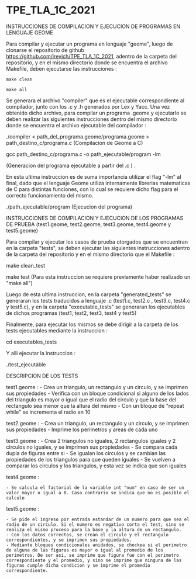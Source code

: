 # TPE_TLA_1C_2021

INSTRUCCIONES DE COMPILACION Y EJECUCION DE PROGRAMAS EN LENGUAJE GEOME

Para compilar y ejecutar un programa en lenguaje "geome", luego de clonarse el repositorio de github https://github.com/irevich/TPE_TLA_1C_2021, adentro de la carpeta del repositorio, y en el mismo directorio donde se encuentra el archivo Makefile, deben ejecutarse las instrucciones :

    make clean

    make all

Se generara el archivo "compiler" que es el ejecutable correspondiente al compilador, junto con los .c y .h generados por Lex y Yacc. Una vez obtenido dicho archivo, para compilar un programa .geome y ejecutarlo se deben realizar las siguientes instrucciones dentro del mismo directorio donde se encuentra el archivo ejecutable del compilador :

./compiler < path_del_programa.geome/programa.geome > path_destino_c/programa.c (Compilacion de Geome a C)


gcc path_destino_c/programa.c -o path_ejecutable/program -lm 

(Generacion del programa ejecutable a partir del .c ) . 

En esta ultima instruccion es de suma importancia utilizar el flag "-lm" al final, dado que el lenguaje Geome utiliza internamente librerias matematicas de C para distintas funciones, con lo cual se requiere dicho flag para el correcto funcionamiento del mismo.


./path_ejecutable/program  (Ejecucion del programa)


INSTRUCCIONES DE COMPILACION Y EJECUCION DE LOS PROGRAMAS DE PRUEBA (test1.geome, test2.geome, test3.geome, test4.geome y test5.geome)

Para compilar y ejecutar los casos de prueba otorgados que se encuentran en la carpeta "tests", se deben ejecutar las siguientes instrucciones adentro de la carpeta del repositorio y en el mismo directorio que el Makefile :

make clean_test

make test (Para esta instruccion se requiere previamente haber realizado un "make all")

Luego de esta ultima instruccion, en la carpeta "generated_tests" se generaran los tests traducidos a lenguaje .c (test1.c, test2.c , test3.c, test4.c y test5.c), y en la carpeta "executable_tests" se generaran los ejecutables de dichos programas (test1, test2, test3, test4 y test5)

Finalmente, para ejecutar los mismos se debe dirigir a la carpeta de los tests ejecutables mediante la instruccion :

cd executables_tests

Y alli ejecutar la instruccion :

./test_ejecutable

DESCRIPCION DE LOS TESTS

test1.geome : 
    - Crea un triangulo, un rectangulo y un circulo, y se imprimen sus propiedades
    - Verifica con un bloque condicional si alguno de los lados del triangulo es mayor o igual que el radio del circulo y que la base del rectangulo sea menor que la altura del mismo
    - Con un bloque de "repeat while" se incrementa el radio en 10

test2.geome : 
    - Crea un triangulo, un rectangulo y un circulo, y se imprimen sus propiedades
    - Imprime los perimetros y areas de cada uno

test3.geome : 
    - Crea 2 triangulos no iguales, 2 rectangulos iguales y 2 circulos no iguales, y se imprimen sus propiedades
    - Se compara cada dupla de figuras entre si
    - Se igualan los circulos y se cambian las propiedades de los triangulos para que queden iguales
    - Se vuelven a comparar los circulos y los triangulos, y esta vez se indica que son iguales

test4.geome :

    - Se calcula el factorial de la variable int "num" en caso de ser un valor mayor o igual a 0. Caso contrario se indica que no es posible el calculo

test5.geome :

    - Se pide el ingreso por entrada estandar de un numero para que sea el radio de un circulo. Si el numero es negativo corta el test, sino se realiza el mismo proceso para la base y la altura de un rectangulo.
    - Con los datos correctos, se crean el circulo y el rectangulo correspondientes, y se imprimen sus propiedades.
    - Mediante bloques condicionales anidados, se checkea si el perimetro de alguna de las figuras es mayor o igual al promedio de los perimetros. De ser asi, se imprime que figura fue con el perimetro correspondiente y el promedio, y sino se imprime que ninguna de las figuras cumple dicha condicion y se imprime el promedio correspondiente.

